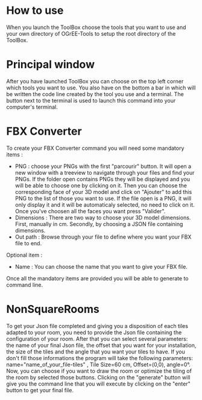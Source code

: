 # How to use

When you launch the ToolBox choose the tools that you want to use and your own directory of OGrEE-Tools to setup the root directory of the ToolBox.

# Principal window

After you have launched ToolBox you can choose on the top left corner which tools you want to use.
You also have on the bottom a bar in which will be written the code line created by the tool you use and a terminal. The button next to the terminal is used to launch this command into your computer's terminal.

# FBX Converter

To create your FBX Converter command you will need some mandatory items :
- PNG : choose your PNGs with the first "parcourir" button. It will open a new window with a treeview to navigate through your files and find your PNGs. If the folder open contains PNGs they will be displayed and you will be able to choose one by clicking on it. Then you can choose the corresponding face of your 3D model and click on "Ajouter" to add this PNG to the list of those you want to use. If the file open is a PNG, it will only display it and it will be automaticaly selected, no need to click on it. Once you've choosen all the faces you want press "Valider".
- Dimensions : There are two way to choose your 3D model dimensions. First, manually in cm. Secondly, by choosing a JSON file containing dimensions.
- Out path : Browse through your file to define where you want your FBX file to end.

Optional item :
- Name : You can choose the name that you want to give your FBX file.

Once all the mandatory items are provided you will be able to generate to command line.

# NonSquareRooms

To get your Json file completed and giving you a disposition of each tiles adapted to your room, you need to provide the Json file containing the configuration of your room. After that you can select several parameters: the name of your final Json file, the offset that you want for your installation, the size of the tiles and the angle that you want your tiles to have. If you don't fill those informations the program will take the following parameters: name="name_of_your_file-tiles" , Tile Size=60 cm, Offset=(0,0), angle=0°.
Now, you can choose if you want to draw the room or optimize the tiling of the room by selected those buttons.
Clicking on the "generate" button will give you the command line that you will execute by clicking on the "enter" button to get your final file.

